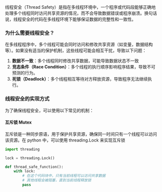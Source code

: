 线程安全（Thread Safety）是指在多线程环境中，一个程序或代码段能够正确地处理多个线程同时访问共享资源的情况，而不会导致数据错误或程序崩溃。换句话说，线程安全的代码在多线程环境下能够保证数据的完整性和一致性。

### 为什么需要线程安全？

在多线程程序中，多个线程可能会同时访问和修改共享资源（如变量，数据结构等）。如果没有适当的保护机制，这些线程可能会相互干扰，导致以下问题：

1. **数据不一致**：多个线程同时修改共享数据，可能导致数据状态不一致
2. **竞态条件（Race Condition）**：多个线程的执行顺序影响程序结果，导致不可预测的行为。
3. **死锁（Deadlock）**：多个线程相互等待对方释放资源，导致程序无法继续执行。

### 线程安全的实现方式

为了确保线程安全，可以使用以下常见的机制：

#### 互斥锁 Mutex

互斥锁是一种同步原语，用于保护共享资源，确保同一时间只有一个线程可以访问该资源。在 python 中，可以使用 threading.Lock 来实现互斥锁

```python
import threading 

lock = threading.Lock()

def thread_safe_function():
    with lock:
        # 在这个代码块中，只有当前线程可以访问共享数据
        # 其他线程会被阻塞，直到当前线程释放锁
        pass 
```

